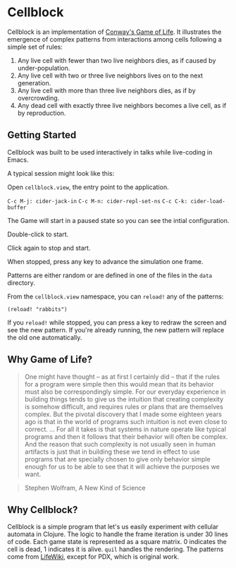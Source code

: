 # Cellblock

Cellblock is an implementation of [Conway's Game of Life](http://en.wikipedia.org/wiki/Conway%27s_Game_of_Life). It illustrates the emergence of complex patterns from interactions among cells following a simple set of rules:

1. Any live cell with fewer than two live neighbors dies, as if caused by under-population.
1. Any live cell with two or three live neighbors lives on to the next generation.
1. Any live cell with more than three live neighbors dies, as if by overcrowding.
1. Any dead cell with exactly three live neighbors becomes a live cell, as if by reproduction.


## Getting Started

Cellblock was built to be used interactively in talks while live-coding in Emacs.

A typical session might look like this:

Open `cellblock.view`, the entry point to the application.

`C-c M-j: cider-jack-in`
`C-c M-n: cider-repl-set-ns`
`C-c C-k: cider-load-buffer`

The Game will start in a paused state so you can see the intial configuration.

Double-click to start.

Click again to stop and start.

When stopped, press any key to advance the simulation one frame.

Patterns are either random or are defined in one of the files in the `data` directory.

From the `cellblock.view` namespace, you can `reload!` any of the patterns:

`(reload! "rabbits")`

If you `reload!` while stopped, you can press a key to redraw the screen and see the
new pattern. If you're already running, the new pattern will replace the old one automatically.


## Why Game of Life?

> One might have thought – as at first I certainly did – that if the rules for a program were simple then this would mean that its behavior must also be correspondingly simple. For our everyday experience in building things tends to give us the intuition that creating complexity is somehow difficult, and requires rules or plans that are themselves complex. But the pivotal discovery that I made some eighteen years ago is that in the world of programs such intuition is not even close to correct.
...
> For all it takes is that systems in nature operate like typical programs and then it follows that their behavior will often be complex. And the reason that such complexity is not usually seen in human artifacts is just that in building these we tend in effect to use programs that are specially chosen to give only behavior simple enough for us to be able to see that it will achieve the purposes we want.

> Stephen Wolfram, A New Kind of Science


## Why Cellblock?

Cellblock is a simple program that let's us easily experiment with cellular automata in Clojure. The logic to handle the frame iteration is under 30 lines of code. Each game state is represented as a square matrix. 0 indicates the cell is dead, 1 indicates it is alive. `quil` handles the rendering. The patterns come from [LifeWiki](http://www.conwaylife.com/patterns/all.zip), except for PDX, which is original work.
